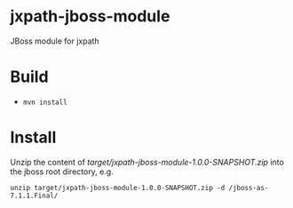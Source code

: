 jxpath-jboss-module
===================

JBoss module for jxpath

Build
=====

* `mvn install`

Install
=======

Unzip the content of _target/jxpath-jboss-module-1.0.0-SNAPSHOT.zip_ into the jboss root directory, e.g.
```
unzip target/jxpath-jboss-module-1.0.0-SNAPSHOT.zip -d /jboss-as-7.1.1.Final/
```

